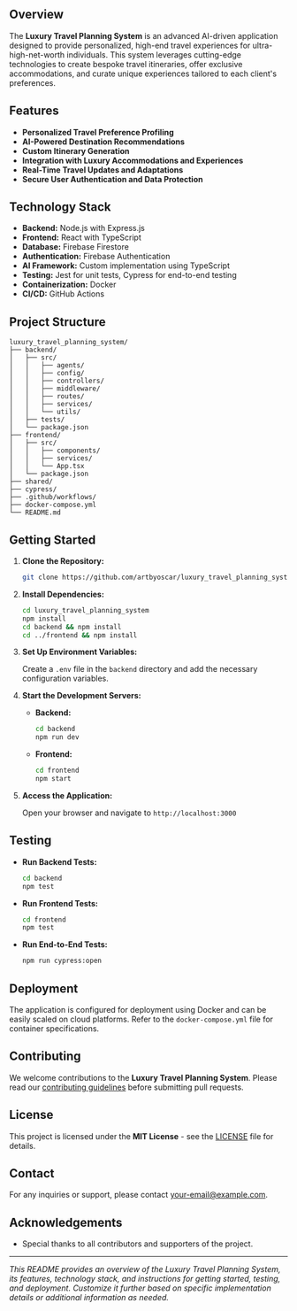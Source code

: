 ## Overview

The **Luxury Travel Planning System** is an advanced AI-driven application designed to provide personalized, high-end travel experiences for ultra-high-net-worth individuals. This system leverages cutting-edge technologies to create bespoke travel itineraries, offer exclusive accommodations, and curate unique experiences tailored to each client's preferences.

## Features

- **Personalized Travel Preference Profiling**
- **AI-Powered Destination Recommendations**
- **Custom Itinerary Generation**
- **Integration with Luxury Accommodations and Experiences**
- **Real-Time Travel Updates and Adaptations**
- **Secure User Authentication and Data Protection**

## Technology Stack

- **Backend:** Node.js with Express.js
- **Frontend:** React with TypeScript
- **Database:** Firebase Firestore
- **Authentication:** Firebase Authentication
- **AI Framework:** Custom implementation using TypeScript
- **Testing:** Jest for unit tests, Cypress for end-to-end testing
- **Containerization:** Docker
- **CI/CD:** GitHub Actions

## Project Structure

```
luxury_travel_planning_system/
├── backend/
│   ├── src/
│   │   ├── agents/
│   │   ├── config/
│   │   ├── controllers/
│   │   ├── middleware/
│   │   ├── routes/
│   │   ├── services/
│   │   └── utils/
│   ├── tests/
│   └── package.json
├── frontend/
│   ├── src/
│   │   ├── components/
│   │   ├── services/
│   │   └── App.tsx
│   └── package.json
├── shared/
├── cypress/
├── .github/workflows/
├── docker-compose.yml
└── README.md
```

## Getting Started

1. **Clone the Repository:**

    ```bash
    git clone https://github.com/artbyoscar/luxury_travel_planning_system.git
    ```

2. **Install Dependencies:**

    ```bash
    cd luxury_travel_planning_system
    npm install
    cd backend && npm install
    cd ../frontend && npm install
    ```

3. **Set Up Environment Variables:**

    Create a `.env` file in the `backend` directory and add the necessary configuration variables.

4. **Start the Development Servers:**

    - **Backend:**

        ```bash
        cd backend
        npm run dev
        ```

    - **Frontend:**

        ```bash
        cd frontend
        npm start
        ```

5. **Access the Application:**

    Open your browser and navigate to `http://localhost:3000`

## Testing

- **Run Backend Tests:**

    ```bash
    cd backend
    npm test
    ```

- **Run Frontend Tests:**

    ```bash
    cd frontend
    npm test
    ```

- **Run End-to-End Tests:**

    ```bash
    npm run cypress:open
    ```

## Deployment

The application is configured for deployment using Docker and can be easily scaled on cloud platforms. Refer to the `docker-compose.yml` file for container specifications.

## Contributing

We welcome contributions to the **Luxury Travel Planning System**. Please read our [contributing guidelines](CONTRIBUTING.md) before submitting pull requests.

## License

This project is licensed under the **MIT License** - see the [LICENSE](LICENSE) file for details.

## Contact

For any inquiries or support, please contact [your-email@example.com](mailto:your-email@example.com).

## Acknowledgements

- Special thanks to all contributors and supporters of the project.

---

*This README provides an overview of the Luxury Travel Planning System, its features, technology stack, and instructions for getting started, testing, and deployment. Customize it further based on specific implementation details or additional information as needed.*